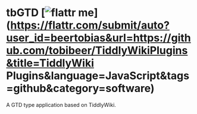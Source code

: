 tbGTD [![flattr me](http://api.flattr.com/button/flattr-badge-large.png)](https://flattr.com/submit/auto?user_id=beertobias&url=https://github.com/tobibeer/TiddlyWikiPlugins&title=TiddlyWiki Plugins&language=JavaScript&tags=github&category=software)
=================

A GTD type application based on TiddlyWiki.
